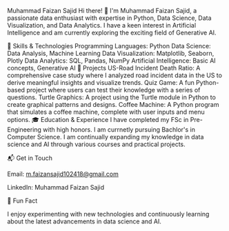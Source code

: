 Muhammad Faizan Sajid
Hi there! 👋
I'm Muhammad Faizan Sajid, a passionate data enthusiast with expertise in Python, Data Science, Data Visualization, and Data Analytics. I have a keen interest in Artificial Intelligence and am currently exploring the exciting field of Generative AI.

🔧 Skills & Technologies
Programming Languages: Python
Data Science: Data Analysis, Machine Learning
Data Visualization: Matplotlib, Seaborn, Plotly
Data Analytics: SQL, Pandas, NumPy
Artificial Intelligence: Basic AI concepts, Generative AI
🌟 Projects
US-Road Incident Death Ratio: A comprehensive case study where I analyzed road incident data in the US to derive meaningful insights and visualize trends.
Quiz Game: A fun Python-based project where users can test their knowledge with a series of questions.
Turtle Graphics: A project using the Turtle module in Python to create graphical patterns and designs.
Coffee Machine: A Python program that simulates a coffee machine, complete with user inputs and menu options.
🎓 Education & Experience
I have completed my FSc in Pre-Engineering with high honors.
I am currnetly pursuing Bachlor's in Computer Science.
I am continually expanding my knowledge in data science and AI through various courses and practical projects.

📬 Get in Touch

Email: m.faizansajid102418@gmail.com 

LinkedIn: Muhammad Faizan Sajid

🎉 Fun Fact

I enjoy experimenting with new technologies and continuously learning about the latest advancements in data science and AI.
<!---
faizan102418/faizan102418 is a ✨ special ✨ repository because its `README.md` (this file) appears on your GitHub profile.
You can click the Preview link to take a look at your changes.
--->
